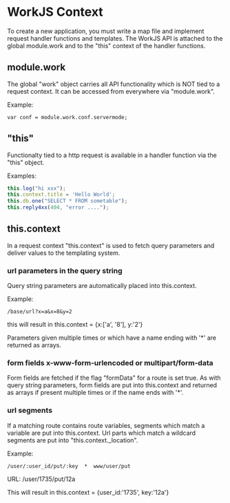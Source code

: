 # WorkJS Context

To create a new application, you must write a map file and implement request handler functions and templates.
The WorkJS API is attached to the global module.work and to the "this" context of the handler functions.

## module.work

The global "work" object carries all API functionality which is NOT tied to a request context.
It can be accessed from everywhere via "module.work".

Example:
~~~
var conf = module.work.conf.servermode;
~~~

## "this"

Functionalty tied to a http request is available in a handler function via the "this" object.

Examples:
~~~javascript
this.log("hi xxx");   
this.context.title = 'Hello World';
this.db.one("SELECT * FROM sometable");
this.reply4xx(404, "error ....");
~~~

## this.context

In a request context "this.context" is used to fetch query parameters and deliver values to the templating system.

### url parameters in the query string

Query string parameters are automatically placed into this.context.

Example:
~~~
/base/url?x=a&x=8&y=2
~~~

this will result in this.context = {x:['a', '8'], y:'2'}

Parameters given multiple times or which have a name ending with '*' 
are returned as arrays.

### form fields x-www-form-urlencoded or multipart/form-data

Form fields are fetched if the flag "formData" for a route is set true.
As with query string parameters, form fields are put into this.context
and returned as arrays if present multiple times or if the name ends with '*'.

### url segments

If a matching route contains route variables,
segments which match a variable are put into this.context.
Url parts which match a wildcard segments are put into "this.context._location".

Example:
~~~nohighlight
/user/:user_id/put/:key  *  www/user/put
~~~

URL: /user/1735/put/12a

This will result in this.context = {user_id:'1735', key:'12a'}

